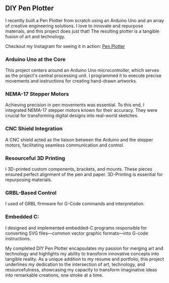 ## DIY Pen Plotter

I recently built a Pen Plotter from scratch using an Arduino Uno and an array of creative engineering solutions. I love to innovate and repurpose materials, and this project does just that! The resulting plotter is a tangible fusion of art and technology.

Checkout my Instagram for seeing it in action:
[Pen Plotter](https://www.instagram.com/reel/CxOy32DPZJO/?utm_source=ig_web_copy_link&igshid=MzRlODBiNWFlZA==)

### Arduino Uno at the Core 
This project centers around an Arduino Uno microcontroller, which serves as the project's central processing unit. I programmed it to execute precise movements and instructions for creating hand-drawn artworks.

### NEMA-17 Stepper Motors
Achieving precision in pen movements was essential. To this end, I integrated NEMA-17 stepper motors known for their accuracy. They were crucial for transforming digital designs into real-world sketches.

### CNC Shield Integration 
A CNC shield acted as the liaison between the Arduino and the stepper motors, facilitating seamless communication and control.

### Resourceful 3D Printing 
I 3D-printed custom components, brackets, and mounts. These pieces ensured perfect alignment of the pen and paper. 3D-Printing is essential for repurposing materials.

### GRBL-Based Control
I used of GRBL firmware for G-Code commands and interpretation.

### Embedded C: 
I designed and implemented embedded-C programs responsible for converting SVG files—common vector graphic formats—into G-code instructions. 

My completed DIY Pen Plotter encapsulates my passion for merging art and technology and highlights my ability to transform innovative concepts into tangible reality. As a unique addition to my resume and portfolio, this project underlines my dedication to the intersection of art, technology, and resourcefulness, showcasing my capacity to transform imaginative ideas into remarkable creations, one stroke at a time.
